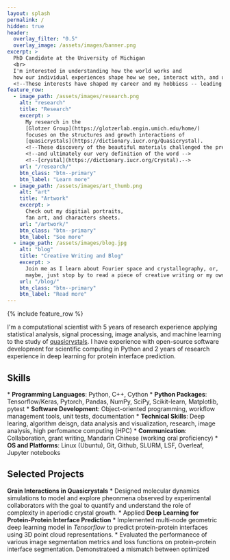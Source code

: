 ```yaml
---
layout: splash
permalink: /
hidden: true
header:
  overlay_filter: "0.5"
  overlay_image: /assets/images/banner.png
excerpt: >
  PhD Candidate at the University of Michigan
  <br>
  I'm interested in understanding how the world works and
  how our individual experiences shape how we see, interact with, and understand this world.
  <!--These interests have shaped my career and my hobbiess -- leading me to -->
feature_row:
  - image_path: /assets/images/research.png
    alt: "research"
    title: "Research"
    excerpt: >
      My research in the 
      [Glotzer Group](https://glotzerlab.engin.umich.edu/home/)
      focuses on the structures and growth interactions of
      [quasicrystals](https://dictionary.iucr.org/Quasicrystal).
      <!--These discovery of the beautiful materials challenged the prevaling paradigms of crystallography,-->
      <!--and ultimately our very definition of the word -->
      <!--[crystal](https://dictionary.iucr.org/Crystal).-->
    url: "/research/"
    btn_class: "btn--primary"
    btn_label: "Learn more"
  - image_path: /assets/images/art_thumb.png
    alt: "art"
    title: "Artwork"
    excerpt: >
      Check out my digitial portraits,
      fan art, and characters sheets.
    url: "/artwork/"
    btn_class: "btn--primary"
    btn_label: "See more"
  - image_path: /assets/images/blog.jpg
    alt: "blog"
    title: "Creative Writing and Blog"
    excerpt: >
      Join me as I learn about Fourier space and crystallography, or,
      maybe, just stop by to read a piece of creative writing or my own journey with world building and writing.
    url: "/blog/"
    btn_class: "btn--primary"
    btn_label: "Read more"
---
```


{% include feature_row %}

I'm a computational scientist with 5 years of research experience applying statistical analysis,
signal processing, image analysis,
and machine learning to the study of [quasicrystals](https://dictionary.iucr.org/Quasicrystal). 
I have experience with open-source software development for
scientific computing in Python and 2 years of research experience in deep learning for protein interface prediction.

<h2>Skills</h2>
* <b>Programming Languages</b>: Python, C++, Cython
* <b>Python Packages</b>: Tensorflow/Keras, Pytorch, Pandas, NumPy, SciPy, Scikit-learn, Matplotlib, pytest
* <b>Software Development</b>: Object-oriented programming, workflow management tools, unit tests, documentation
* <b>Technical Skills</b>: Deep learing, algorithm deisgn, data analysis and visualization, research, image analysis, high perfomance computing (HPC)
* <b>Communication</b>: Collaboration, grant writing, Mandarin Chinese (working oral proficiency)
* <b>OS and Platforms</b>: Linux (Ubuntu), Git, Github, SLURM, LSF, Overleaf, Jupyter notebooks

<h2>Selected Projects</h2>
<b>Grain Interactions in Quasicrystals</b>
* Designed molecular dynamics simulations to model and explore pheonmena observed by experimental collaborators
with the goal to quantify and understand the role of complexity in aperiodic crystal growth.
* Applied 
<b>Deep Learning for Protein-Protein Interface Prediction</b>
* Implemented multi-node geometric deep learning model in <i>Tensorflow</i> to predict protein-protein interfaces using 3D point cloud representations.
* Evaluated the performanece of various image segmentation metrics and loss functions on protein-protein interface segmentation.
Demonstrateed a mismatch between optimized
